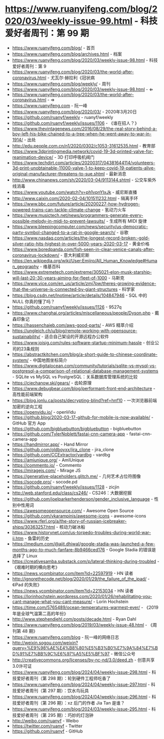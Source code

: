 # https://www.ruanyifeng.com/blog/2020/03/weekly-issue-99.html - 科技爱好者周刊：第 99 期

- https://www.ruanyifeng.com/blog/ - 首页
- https://www.ruanyifeng.com/blog/archives.html - 档案
- https://www.ruanyifeng.com/blog/2020/03/weekly-issue-98.html - 科技爱好者周刊：第 9
- https://www.ruanyifeng.com/blog/2020/03/the-world-after-coronavirus.html - 尤瓦尔·赫拉利《冠状病
- https://www.ruanyifeng.com/blog/weekly/ - 周刊
- https://www.ruanyifeng.com/blog/2020/03/weekly-issue-98.html - ⇐
- https://www.ruanyifeng.com/blog/2020/03/the-world-after-coronavirus.html - ⇒
- https://www.ruanyifeng.com - 阮一峰
- https://www.ruanyifeng.com/blog/2020/03/ - 2020年3月20日
- https://github.com/ruanyf/weekly - ruanyf/weekly
- https://github.com/ruanyf/weekly/issues/1106 - 《谁在招人？》
- https://www.thevintagenews.com/2016/08/29/the-real-story-behind-a-boy-left-his-bike-chained-to-a-tree-when-he-went-away-to-war-in-1914/ - 出处
- http://edu.people.com.cn/n1/2020/0302/c1053-31612535.html - 教育部
- https://www.3dprintingmedia.network/covid-19-3d-printed-valve-for-reanimation-device/ - 3D 打印呼吸机阀门
- https://www.techdirt.com/articles/20200317/04381644114/volunteers-3d-print-unobtainable-11000-valve-1-to-keep-covid-19-patients-alive-original-manufacturer-threatens-to-sue.shtml - 最新消息
- http://www.chinanews.com/sh/2020/03-04/9113144.shtml - 公交车紫外线消毒
- https://www.youtube.com/watch?v=ph1vpnYIxJk - 威尼斯直播
- http://www.caixin.com/2020-02-04/101511232.html - 隔离手环
- https://www.bbc.com/future/article/20200227-how-hydrogen-powered-trains-can-tackle-climate-change - 氢动力火车
- https://www.musictech.net/news/programmers-generate-every-possible-melody-in-midi-to-prevent-lawsuits/ - 生成所有 MIDI 旋律
- https://www.bleepingcomputer.com/news/security/us-democratic-party-symbol-changed-to-a-rat-in-google-search/ - 谷歌
- https://www.nasdaq.com/articles/the-longest-record-broken:-gold-silver-ratio-hits-highest-in-over-5000-years-2020-03-17 - 黄金价格
- https://www.boredpanda.com/fish-seen-in-clear-venice-canals-after-coronavirus-lockdown/ - 意大利威尼斯
- https://en.wikipedia.org/wiki/User:Emijrp/All_Human_Knowledge#Human_geography - 维基百科
- https://www.extremetech.com/extreme/305021-elon-musk-starship-will-last-20-30-years-aiming-for-fleet-of-1000 - 马斯克
- https://www.vice.com/en_us/article/zmj7pw/theres-growing-evidence-that-the-universe-is-connected-by-giant-structures - 科学家
- https://blog.csdn.net/lnotime/article/details/104847946 - SQL 中的 NULL 你真的懂了吗？
- https://github.com/ruanyf/weekly/issues/1126 - 9527q
- https://www.changhai.org/articles/miscellaneous/people/Dyson.php - 戴森印象记
- https://hassenchaieb.com/aws-good-parts/ - AWS 精萃介绍
- https://ungleich.ch/u/blog/remote-working-with-opensource-sustainability/ - 适合自己架设的开源远程办公软件
- https://www.joisig.com/rules-software-startup-minimum-hassle - 创业公司的23条规则
- https://abstractkitchen.com/blog/a-short-guide-to-chinese-coordinate-system/ - 中国地图坐标简介
- https://www.digitalocean.com/community/tutorials/sqlite-vs-mysql-vs-postgresql-a-comparison-of-relational-database-management-systems - SQLite vs MySQL vs PostgreSQL：关系数据库管理系统的比较
- https://ciechanow.ski/gears/ - 齿轮原理
- https://www.debugbear.com/blog/performant-front-end-architecture - 高性能前端架构
- https://blog.jonlu.ca/posts/decrypting-blind?ref=hnf10 - 一次浏览器前端加密的逆向工程
- https://openvidu.io/ - openVidu
- https://github.blog/2020-03-17-github-for-mobile-is-now-available/ - GitHub 官方 App
- https://github.com/bigbluebutton/bigbluebutton - bigbluebutton
- https://github.com/TylerNoblett/fastai-cnn-camera-app - fastai-cnn-camera-app
- https://handmirror.app/ - Hand Mirror
- https://github.com/oldboyxx/jira_clone - jira_clone
- https://github.com/CCExtractor/vardbg - vardbg
- https://amiunique.org/ - AmIUnique
- https://commento.io/ - Commento
- https://miragejs.com/ - Mirage JS
- https://generative-placeholders.glitch.me/ - 几何艺术占位符图像
- https://socode.pro/ - socode.pd
- https://github.com/ruanyf/weekly/issues/1128 - zicjin
- http://web.stanford.edu/class/cs246/ - CS246：大数据挖掘
- https://github.com/joelparkerhenderson/gender_inclusive_language - 性别中性用词
- https://awesomeopensource.com/ - Awesome Open Source
- https://github.com/vkarampinis/awesome-icons - awesome-icons
- https://www.rferl.org/a/the-story-of-russian-icebreaker-ships/30363257.html - 核动力破冰船
- https://www.historynet.com/us-torpedo-troubles-during-world-war-ii.htm - 鱼雷的历史
- https://medium.com/@ajit.dhiwal/google-stadia-was-launched-a-few-months-ago-to-much-fanfare-8b9466ced176 - Google Stadia 的错误是选择了 Linux
- https://creativesamba.substack.com/p/lateral-thinking-during-troubled - 《艰难时期的横向思考》
- https://news.ycombinator.com/item?id=22597919 - HN 读者
- http://ignorethecode.net/blog/2020/01/29/the_failure_of_the_ipad/ - 《iPad 的失败》
- https://news.ycombinator.com/item?id=22153034 - HN 读者
- https://lorinhochstein.wordpress.com/2020/01/26/rehabilitating-you-cant-manage-what-you-cant-measure/ - Lorin Hochstein
- https://time.com/5765489/ocean-temperatures-warmest-ever/ - 《2019年是全球气温第二高的年份》
- http://www.stephendiehl.com/posts/decade.html - Ryan Dahl
- https://www.ruanyifeng.com/blog/2019/03/weekly-issue-48.html - 《周刊第 48 期》
- https://www.ruanyifeng.com/blog - 阮一峰的网络日志
- http://weixin.sogou.com/weixin?query=%E9%98%AE%E4%B8%80%E5%B3%B0%E7%9A%84%E7%BD%91%E7%BB%9C%E6%97%A5%E5%BF%97 - 微信公众号
- http://creativecommons.org/licenses/by-nc-nd/3.0/deed.zh - 创意共享3.0许可证
- https://www.ruanyifeng.com/blog/2024/04/weekly-issue-298.html - 科技爱好者周刊（第 298 期）：轮到硬件工程师吃香了
- https://www.ruanyifeng.com/blog/2024/04/weekly-issue-297.html - 科技爱好者周刊（第 297 期）：饮水鸟玩具
- https://www.ruanyifeng.com/blog/2024/04/weekly-issue-296.html - 科技爱好者周刊（第 296 期）：xz 后门的作者 Jia Tan 是谁？
- https://www.ruanyifeng.com/blog/2024/03/weekly-issue-295.html - 科技爱好者周刊（第 295 期）：巧妙的灯泡钟
- http://weibo.com/ruanyf - Weibo
- https://twitter.com/ruanyf - Twitter
- https://github.com/ruanyf - GitHub